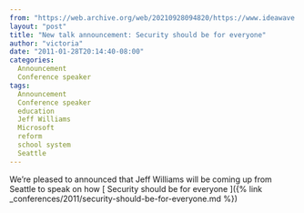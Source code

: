 ```yaml
---
from: "https://web.archive.org/web/20210928094820/https://www.ideawave.ca/new-talk-announcement-security-should-be-for-everyone/"
layout: "post"
title: "New talk announcement: Security should be for everyone"
author: "victoria"
date: "2011-01-28T20:14:40-08:00"
categories:
  Announcement
  Conference speaker
tags: 
  Announcement
  Conference speaker
  education
  Jeff Williams
  Microsoft
  reform
  school system
  Seattle
---
```


We’re pleased to announced that Jeff Williams will be coming up from Seattle to speak on how [ Security should be for everyone ]({% link _conferences/2011/security-should-be-for-everyone.md %})
